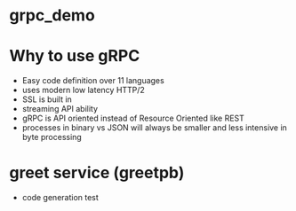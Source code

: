 # grpc_demo

# Why to use gRPC
- Easy code definition over 11 languages
- uses modern low latency HTTP/2
- SSL is built in
- streaming API ability
- gRPC is API oriented instead of Resource Oriented like REST
- processes in binary vs JSON will always be smaller and less intensive in byte processing

# greet service (greetpb)
- code generation test
